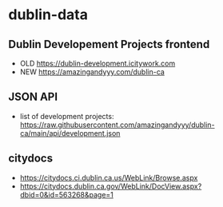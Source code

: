 # dublin-data

## Dublin Developement Projects frontend

- OLD https://dublin-development.icitywork.com
- NEW https://amazingandyyy.com/dublin-ca

## JSON API

- list of development projects: https://raw.githubusercontent.com/amazingandyyy/dublin-ca/main/api/development.json

## citydocs

- https://citydocs.ci.dublin.ca.us/WebLink/Browse.aspx
- https://citydocs.dublin.ca.gov/WebLink/DocView.aspx?dbid=0&id=563268&page=1
